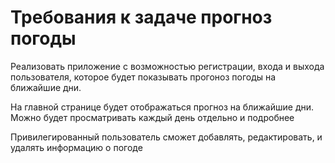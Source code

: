 # Требования к задаче прогноз погоды

Реализовать приложение с возможностью регистрации, входа и выхода пользователя, которое будет показывать прогоноз погоды на ближайшие дни.

На главной странице будет отображаться прогноз на ближайшие дни. Можно будет просматривать каждый день отдельно и подробнее

Привилегированный пользователь сможет добавлять, редактировать, и удалять информацию о погоде
